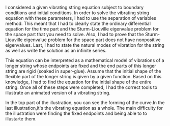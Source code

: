 I considered a given vibrating string equation subject to boundary conditions and initial conditions. In order to solve the vibrating string equation with these parameters, I had to use the separation of variables method. This meant that I had to clearly state the ordinary differential equation for the time part and the Sturm-Liouville eigenvalue problem for the space part that you need to solve. Also, I had to prove that the Sturm-Liouville eigenvalue problem for the space part does not have nonpositive eigenvalues. Last, I had to state the natural modes of vibration for the string as well as write the solution as an infinite series.

This equation can be interpreted as a mathematical model of vibrations of a longer string whose endpoints are fixed and the end parts of this longer string are rigid (soaked in super-glue). Assume that the initial shape of the flexible part of the longer string is given by a given function. Based on this knowledge, I had to find the equation for the initial shape of the entire string. Once all of these steps were completed, I had the correct tools to illustrate an animated version of a vibrating string.

In the top part of the illustration, you can see the forming of the curve.In the last illustration,it's the vibrating equation as a whole. The main difficulty for the illustration were finding the fixed endpoints and being able to to illustarte them.

